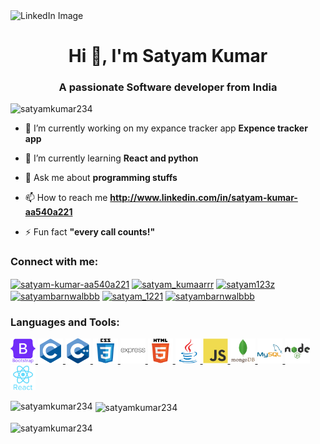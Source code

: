 
<img src="https://media.licdn.com/dms/image/C5116AQHyKmJRGy89pg/profile-displaybackgroundimage-shrink_200_800/0/1586469590703?e=2147483647&v=beta&t=v7oFwWGLtTDZEuOEA2-TSaHXsZU6PxDbi7NnZMNcUUM" alt="LinkedIn Image" style="width: 900px; height: 300px; ">

<h1 align="center">Hi 👋, I'm Satyam Kumar</h1>
<h3 align="center">A passionate Software developer from India</h3>


<p align="left"> <img src="https://komarev.com/ghpvc/?username=satyamkumar234&label=Profile%20views&color=0e75b6&style=flat" alt="satyamkumar234" /> </p>

- 🔭 I’m currently working on my expance tracker app **Expence tracker app**

- 🌱 I’m currently learning **React and python**

- 💬 Ask me about **programming stuffs**

- 📫 How to reach me **http://www.linkedin.com/in/satyam-kumar-aa540a221**

- ⚡ Fun fact **"every call counts!"**

<h3 align="left">Connect with me:</h3>
<p align="left">
<a href="https://linkedin.com/in/satyam-kumar-aa540a221" target="blank"><img align="center" src="https://raw.githubusercontent.com/rahuldkjain/github-profile-readme-generator/master/src/images/icons/Social/linked-in-alt.svg" alt="satyam-kumar-aa540a221" height="30" width="40" /></a>
<a href="https://instagram.com/satyam_kumaarrr" target="blank"><img align="center" src="https://raw.githubusercontent.com/rahuldkjain/github-profile-readme-generator/master/src/images/icons/Social/instagram.svg" alt="satyam_kumaarrr" height="30" width="40" /></a>
<a href="https://www.codechef.com/users/satyam123z" target="blank"><img align="center" src="https://cdn.jsdelivr.net/npm/simple-icons@3.1.0/icons/codechef.svg" alt="satyam123z" height="30" width="40" /></a>
<a href="https://www.hackerrank.com/satyambarnwalbbb" target="blank"><img align="center" src="https://raw.githubusercontent.com/rahuldkjain/github-profile-readme-generator/master/src/images/icons/Social/hackerrank.svg" alt="satyambarnwalbbb" height="30" width="40" /></a>
<a href="https://www.leetcode.com/satyam_1221" target="blank"><img align="center" src="https://raw.githubusercontent.com/rahuldkjain/github-profile-readme-generator/master/src/images/icons/Social/leet-code.svg" alt="satyam_1221" height="30" width="40" /></a>
<a href="https://auth.geeksforgeeks.org/user/satyambarnwalbbb" target="blank"><img align="center" src="https://raw.githubusercontent.com/rahuldkjain/github-profile-readme-generator/master/src/images/icons/Social/geeks-for-geeks.svg" alt="satyambarnwalbbb" height="30" width="40" /></a>
</p>

<h3 align="left">Languages and Tools:</h3>
<p align="left"> <a href="https://getbootstrap.com" target="_blank" rel="noreferrer"> <img src="https://raw.githubusercontent.com/devicons/devicon/master/icons/bootstrap/bootstrap-plain-wordmark.svg" alt="bootstrap" width="40" height="40"/> </a> <a href="https://www.cprogramming.com/" target="_blank" rel="noreferrer"> <img src="https://raw.githubusercontent.com/devicons/devicon/master/icons/c/c-original.svg" alt="c" width="40" height="40"/> </a> <a href="https://www.w3schools.com/cpp/" target="_blank" rel="noreferrer"> <img src="https://raw.githubusercontent.com/devicons/devicon/master/icons/cplusplus/cplusplus-original.svg" alt="cplusplus" width="40" height="40"/> </a> <a href="https://www.w3schools.com/css/" target="_blank" rel="noreferrer"> <img src="https://raw.githubusercontent.com/devicons/devicon/master/icons/css3/css3-original-wordmark.svg" alt="css3" width="40" height="40"/> </a> <a href="https://expressjs.com" target="_blank" rel="noreferrer"> <img src="https://raw.githubusercontent.com/devicons/devicon/master/icons/express/express-original-wordmark.svg" alt="express" width="40" height="40"/> </a> <a href="https://www.w3.org/html/" target="_blank" rel="noreferrer"> <img src="https://raw.githubusercontent.com/devicons/devicon/master/icons/html5/html5-original-wordmark.svg" alt="html5" width="40" height="40"/> </a> <a href="https://www.java.com" target="_blank" rel="noreferrer"> <img src="https://raw.githubusercontent.com/devicons/devicon/master/icons/java/java-original.svg" alt="java" width="40" height="40"/> </a> <a href="https://developer.mozilla.org/en-US/docs/Web/JavaScript" target="_blank" rel="noreferrer"> <img src="https://raw.githubusercontent.com/devicons/devicon/master/icons/javascript/javascript-original.svg" alt="javascript" width="40" height="40"/> </a> <a href="https://www.mongodb.com/" target="_blank" rel="noreferrer"> <img src="https://raw.githubusercontent.com/devicons/devicon/master/icons/mongodb/mongodb-original-wordmark.svg" alt="mongodb" width="40" height="40"/> </a> <a href="https://www.mysql.com/" target="_blank" rel="noreferrer"> <img src="https://raw.githubusercontent.com/devicons/devicon/master/icons/mysql/mysql-original-wordmark.svg" alt="mysql" width="40" height="40"/> </a> <a href="https://nodejs.org" target="_blank" rel="noreferrer"> <img src="https://raw.githubusercontent.com/devicons/devicon/master/icons/nodejs/nodejs-original-wordmark.svg" alt="nodejs" width="40" height="40"/> </a> <a href="https://reactjs.org/" target="_blank" rel="noreferrer"> <img src="https://raw.githubusercontent.com/devicons/devicon/master/icons/react/react-original-wordmark.svg" alt="react" width="40" height="40"/> </a> </p>

<p><img align="left" src="https://github-readme-stats.vercel.app/api/top-langs?username=satyamkumar234&show_icons=true&locale=en&layout=compact" alt="satyamkumar234" /></p>

<p>&nbsp;<img align="center" src="https://github-readme-stats.vercel.app/api?username=satyamkumar234&show_icons=true&locale=en" alt="satyamkumar234" /></p>

<p><img align="center" src="https://github-readme-streak-stats.herokuapp.com/?user=satyamkumar234&" alt="satyamkumar234" /></p>


